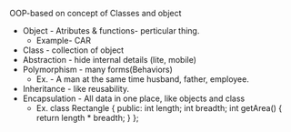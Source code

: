 OOP-based on concept of Classes and object
* Object - Atributes & functions- perticular thing.
	 * Example- CAR
* Class - collection of object
* Abstraction - hide internal details (lite, mobile)
* Polymorphism - many forms(Behaviors)
	* Ex. - A man at the same time husband, father, employee.
* Inheritance - like reusability.
* Encapsulation - All data in one place, like objects and class
	* Ex. 	class Rectangle { public: int length; int breadth; int getArea() 
				{ return length \* breadth; } }; 
	
